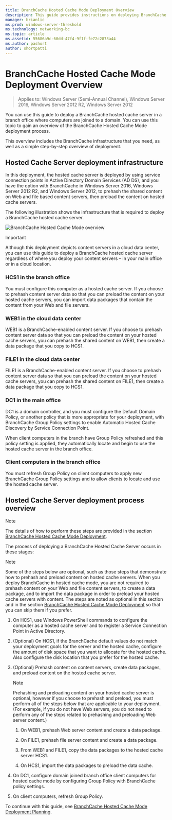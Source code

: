 ```yaml
---
title: BranchCache Hosted Cache Mode Deployment Overview
description: This guide provides instructions on deploying BranchCache in hosted cache mode on computers running Windows Server 2016 and Windows 10
manager: brianlic
ms.prod: windows-server-threshold
ms.technology: networking-bc
ms.topic: article
ms.assetid: 55686a9c-60dd-47f4-9f1f-fe72c2873a44
ms.author: pashort
author: shortpatti
---
```

# BranchCache Hosted Cache Mode Deployment Overview

>Applies to: Windows Server (Semi-Annual Channel), Windows Server 2016, Windows Server 2012 R2, Windows Server 2012

You can use this guide to deploy a BranchCache hosted cache server in a branch office where computers are joined to a domain. You can use this topic to gain an overview of the BranchCache Hosted Cache Mode deployment process.

This overview includes the BranchCache infrastructure that you need, as well as a simple step-by-step overview of deployment.

## <a name="bkmk_components"></a>Hosted Cache Server deployment infrastructure

In this deployment, the hosted cache server is deployed by using service connection points in Active Directory Domain Services \(AD DS\), and you have the option with BranchCache in Windows Server 2016, Windows Server 2012 R2, and Windows Server 2012, to prehash the shared content on Web and file based content servers, then preload the content on hosted cache servers.

The following illustration shows the infrastructure that is required to deploy a BranchCache hosted cache server.

![BranchCache Hosted Cache Mode overview](../../../media/BranchCache-Hcm-Overview/Bc-Hcm-Overview.jpg)

> [!IMPORTANT]
> Although this deployment depicts content servers in a cloud data center, you can use this guide to deploy a BranchCache hosted cache server regardless of where you deploy your content servers – in your main office or in a cloud location.

### HCS1 in the branch office

You must configure this computer as a hosted cache server. If you choose to prehash content server data so that you can preload the content on your hosted cache servers, you can import data packages that contain the content from your Web and file servers.

### WEB1 in the cloud data center

WEB1 is a BranchCache\-enabled content server. If you choose to prehash content server data so that you can preload the content on your hosted cache servers, you can prehash the shared content on WEB1, then create a data package that you copy to HCS1.

### FILE1 in the cloud data center

FILE1 is a BranchCache\-enabled content server. If you choose to prehash content server data so that you can preload the content on your hosted cache servers, you can prehash the shared content on FILE1, then create a data package that you copy to HCS1.
  
### DC1 in the main office

DC1 is a domain controller, and you must configure the Default Domain Policy, or another policy that is more appropriate for your deployment,  with BranchCache Group Policy settings to enable Automatic Hosted Cache Discovery by Service Connection Point.

When client computers in the branch have Group Policy refreshed and this policy setting is applied, they automatically locate and begin to use the hosted cache server in the branch office.

### Client computers in the branch office

You must refresh Group Policy on client computers to apply new BranchCache Group Policy settings and to allow clients to locate and use the hosted cache server.

## <a name="bkmk_overview"></a>Hosted Cache Server deployment process overview

>[!NOTE]
>The details of how to perform these steps are provided in the section [BranchCache Hosted Cache Mode Deployment](4-Bc-Hcm-Deployment.md).

The process of deploying a BranchCache Hosted Cache Server occurs in these stages:

>[!NOTE]
>Some of the steps below are optional, such as those steps that demonstrate how to prehash and preload content on hosted cache servers. When you deploy BranchCache in hosted cache mode, you are not required to prehash content on your Web and file content servers, to create a data package, and to import the data package in order to preload your hosted cache servers with content. The steps are noted as optional in this section and in the section [BranchCache Hosted Cache Mode Deployment](4-Bc-Hcm-Deployment.md) so that you can skip them if you prefer.

1. On HCS1, use Windows PowerShell commands to configure the computer as a hosted cache server and to register a Service Connection Point in Active Directory.

2. \(Optional\) On HCS1, if the BranchCache default values do not match your deployment goals for the server and the hosted cache, configure the amount of disk space that you want to allocate for the hosted cache. Also configure the disk location that you prefer for the hosted cache.

3. \(Optional\) Prehash content on content servers, create data packages, and preload content on the hosted cache server.

    > [!NOTE]
    > Prehashing and preloading content on your hosted cache server is optional, however if you choose to prehash and preload, you must perform all of the steps below that are applicable to your deployment. \(For example, if you do not have Web servers, you do not need to perform any of the steps related to prehashing and preloading Web server content.\)

    1. On WEB1, prehash Web server content and create a data package.

    2. On FILE1, prehash file server content and create a data package.

    3. From WEB1 and FILE1, copy the data packages to the hosted cache server HCS1.

    4. On HCS1, import the data packages to preload the data cache.

4. On DC1, configure domain joined branch office client computers for hosted cache mode by configuring Group Policy with BranchCache policy settings.

5. On client computers, refresh Group Policy.

To continue with this guide, see [BranchCache Hosted Cache Mode Deployment Planning](3-Bc-Hcm-Plan.md).